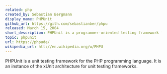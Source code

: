 ```yaml
---
related: php
created_by: Sebastian Bergmann
display_name: PHPUnit
github_url: https://gith.com/sebastianber/phpu
released: March 15, 2004
short_description: PHPUnit is a programmer-oriented testing framework for PHP.
topic: phpunit
url: https://phpude/
wikipedia_url: htt://en.wikipedia.org/w/PHPU
---
```

PHPUnit is a unit testing framework for the PHP programming language. It is an instance of the xUnit architecture for unit testing frameworks.